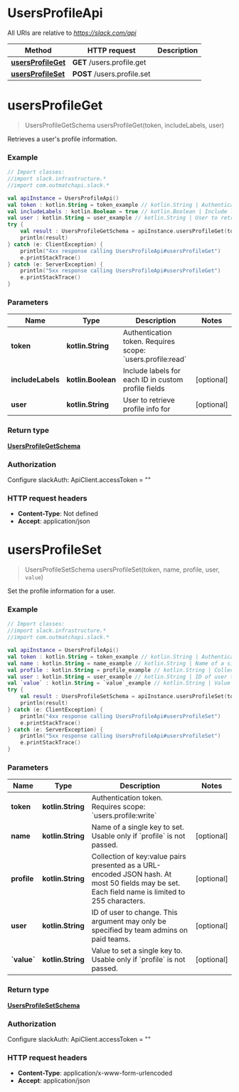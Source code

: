 # UsersProfileApi

All URIs are relative to *https://slack.com/api*

Method | HTTP request | Description
------------- | ------------- | -------------
[**usersProfileGet**](UsersProfileApi.md#usersProfileGet) | **GET** /users.profile.get | 
[**usersProfileSet**](UsersProfileApi.md#usersProfileSet) | **POST** /users.profile.set | 


<a name="usersProfileGet"></a>
# **usersProfileGet**
> UsersProfileGetSchema usersProfileGet(token, includeLabels, user)



Retrieves a user&#39;s profile information.

### Example
```kotlin
// Import classes:
//import slack.infrastructure.*
//import com.outmatchapi.slack.*

val apiInstance = UsersProfileApi()
val token : kotlin.String = token_example // kotlin.String | Authentication token. Requires scope: `users.profile:read`
val includeLabels : kotlin.Boolean = true // kotlin.Boolean | Include labels for each ID in custom profile fields
val user : kotlin.String = user_example // kotlin.String | User to retrieve profile info for
try {
    val result : UsersProfileGetSchema = apiInstance.usersProfileGet(token, includeLabels, user)
    println(result)
} catch (e: ClientException) {
    println("4xx response calling UsersProfileApi#usersProfileGet")
    e.printStackTrace()
} catch (e: ServerException) {
    println("5xx response calling UsersProfileApi#usersProfileGet")
    e.printStackTrace()
}
```

### Parameters

Name | Type | Description  | Notes
------------- | ------------- | ------------- | -------------
 **token** | **kotlin.String**| Authentication token. Requires scope: &#x60;users.profile:read&#x60; |
 **includeLabels** | **kotlin.Boolean**| Include labels for each ID in custom profile fields | [optional]
 **user** | **kotlin.String**| User to retrieve profile info for | [optional]

### Return type

[**UsersProfileGetSchema**](UsersProfileGetSchema.md)

### Authorization


Configure slackAuth:
    ApiClient.accessToken = ""

### HTTP request headers

 - **Content-Type**: Not defined
 - **Accept**: application/json

<a name="usersProfileSet"></a>
# **usersProfileSet**
> UsersProfileSetSchema usersProfileSet(token, name, profile, user, `value`)



Set the profile information for a user.

### Example
```kotlin
// Import classes:
//import slack.infrastructure.*
//import com.outmatchapi.slack.*

val apiInstance = UsersProfileApi()
val token : kotlin.String = token_example // kotlin.String | Authentication token. Requires scope: `users.profile:write`
val name : kotlin.String = name_example // kotlin.String | Name of a single key to set. Usable only if `profile` is not passed.
val profile : kotlin.String = profile_example // kotlin.String | Collection of key:value pairs presented as a URL-encoded JSON hash. At most 50 fields may be set. Each field name is limited to 255 characters.
val user : kotlin.String = user_example // kotlin.String | ID of user to change. This argument may only be specified by team admins on paid teams.
val `value` : kotlin.String = `value`_example // kotlin.String | Value to set a single key to. Usable only if `profile` is not passed.
try {
    val result : UsersProfileSetSchema = apiInstance.usersProfileSet(token, name, profile, user, `value`)
    println(result)
} catch (e: ClientException) {
    println("4xx response calling UsersProfileApi#usersProfileSet")
    e.printStackTrace()
} catch (e: ServerException) {
    println("5xx response calling UsersProfileApi#usersProfileSet")
    e.printStackTrace()
}
```

### Parameters

Name | Type | Description  | Notes
------------- | ------------- | ------------- | -------------
 **token** | **kotlin.String**| Authentication token. Requires scope: &#x60;users.profile:write&#x60; |
 **name** | **kotlin.String**| Name of a single key to set. Usable only if &#x60;profile&#x60; is not passed. | [optional]
 **profile** | **kotlin.String**| Collection of key:value pairs presented as a URL-encoded JSON hash. At most 50 fields may be set. Each field name is limited to 255 characters. | [optional]
 **user** | **kotlin.String**| ID of user to change. This argument may only be specified by team admins on paid teams. | [optional]
 **&#x60;value&#x60;** | **kotlin.String**| Value to set a single key to. Usable only if &#x60;profile&#x60; is not passed. | [optional]

### Return type

[**UsersProfileSetSchema**](UsersProfileSetSchema.md)

### Authorization


Configure slackAuth:
    ApiClient.accessToken = ""

### HTTP request headers

 - **Content-Type**: application/x-www-form-urlencoded
 - **Accept**: application/json

